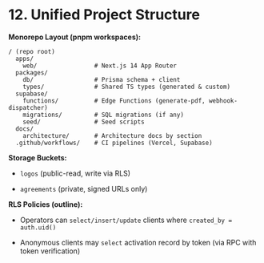 # **12. Unified Project Structure**

**Monorepo Layout (pnpm workspaces):**

```
/ (repo root)
  apps/
    web/                # Next.js 14 App Router
  packages/
    db/                 # Prisma schema + client
    types/              # Shared TS types (generated & custom)
  supabase/
    functions/          # Edge Functions (generate-pdf, webhook-dispatcher)
    migrations/         # SQL migrations (if any)
    seed/               # Seed scripts
  docs/
    architecture/       # Architecture docs by section
  .github/workflows/    # CI pipelines (Vercel, Supabase)
```

**Storage Buckets:**

- `logos` (public-read, write via RLS)
    
- `agreements` (private, signed URLs only)
    

**RLS Policies (outline):**

- Operators can `select/insert/update` clients where `created_by = auth.uid()`
    
- Anonymous clients may `select` activation record by token (via RPC with token verification)
    
